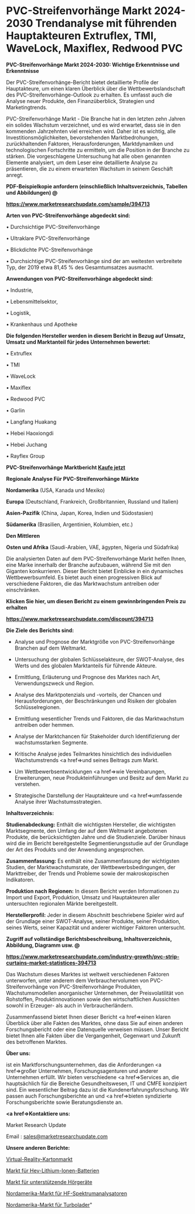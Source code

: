 # PVC-Streifenvorhänge Markt 2024-2030 Trendanalyse mit führenden Hauptakteuren Extruflex, TMI, WaveLock, Maxiflex, Redwood PVC

<strong>PVC-Streifenvorhänge Markt 2024-2030: Wichtige Erkenntnisse und Erkenntnisse</strong>

Der PVC-Streifenvorhänge-Bericht bietet detaillierte Profile der Hauptakteure, um einen klaren Überblick über die Wettbewerbslandschaft des PVC-Streifenvorhänge-Outlook zu erhalten. Es umfasst auch die Analyse neuer Produkte, den Finanzüberblick, Strategien und Marketingtrends.

PVC-Streifenvorhänge Markt - Die Branche hat in den letzten zehn Jahren ein solides Wachstum verzeichnet, und es wird erwartet, dass sie in den kommenden Jahrzehnten viel erreichen wird. Daher ist es wichtig, alle Investitionsmöglichkeiten, bevorstehenden Marktbedrohungen, zurückhaltenden Faktoren, Herausforderungen, Marktdynamiken und technologischen Fortschritte zu ermitteln, um die Position in der Branche zu stärken. Die vorgeschlagene Untersuchung hat alle oben genannten Elemente analysiert, um dem Leser eine detaillierte Analyse zu präsentieren, die zu einem erwarteten Wachstum in seinem Geschäft anregt.



<strong><b>PDF-Beispielkopie anfordern (einschließlich Inhaltsverzeichnis, Tabellen und Abbildungen) @ </b></strong>

<strong><a href=https://www.marketresearchupdate.com/sample/394713>

<strong>https://www.marketresearchupdate.com/sample/394713</u></a></strong></strong>



<strong>Arten von PVC-Streifenvorhänge abgedeckt sind:</strong>

• Durchsichtige PVC-Streifenvorhänge

• Ultraklare PVC-Streifenvorhänge

• Blickdichte PVC-Streifenvorhänge

• Durchsichtige PVC-Streifenvorhänge sind der am weitesten verbreitete Typ, der 2019 etwa 81,45 % des Gesamtumsatzes ausmacht.



<strong>Anwendungen von PVC-Streifenvorhänge abgedeckt sind:</strong>

• Industrie,

• Lebensmittelsektor,

• Logistik,

• Krankenhaus und Apotheke



<strong>Die folgenden Hersteller werden in diesem Bericht in Bezug auf Umsatz, Umsatz und Marktanteil für jedes Unternehmen bewertet:</strong>

• Extruflex

• TMI

• WaveLock

• Maxiflex

• Redwood PVC

• Garlin

• Langfang Huakang

• Hebei Haoxiongdi

• Hebei Juchang

• Rayflex Group



<strong>PVC-Streifenvorhänge Marktbericht <a href=https://www.marketresearchupdate.com/buynow/394713>Kaufe jetzt</a></strong>



<strong>Regionale Analyse Für PVC-Streifenvorhänge Märkte</strong>



<strong>Nordamerika</strong> (USA, Kanada und Mexiko)



<strong>Europa</strong> (Deutschland, Frankreich, Großbritannien, Russland und Italien)



<strong>Asien-Pazifik</strong> (China, Japan, Korea, Indien und Südostasien)



<strong>Südamerika</strong> (Brasilien, Argentinien, Kolumbien, etc.)



<strong>Den Mittleren</strong> 

<strong>Osten und Afrika</strong> (Saudi-Arabien, VAE, ägypten, Nigeria und Südafrika)

Die analysierten Daten auf dem PVC-Streifenvorhänge Markt helfen Ihnen, eine Marke innerhalb der Branche aufzubauen, während Sie mit den Giganten konkurrieren. Dieser Bericht bietet Einblicke in ein dynamisches Wettbewerbsumfeld. Es bietet auch einen progressiven Blick auf verschiedene Faktoren, die das Marktwachstum antreiben oder einschränken.



<strong>Klicken Sie hier, um diesen Bericht zu einem gewinnbringenden Preis zu erhalten
</strong>

<strong><a href=https://www.marketresearchupdate.com/discount/394713>https://www.marketresearchupdate.com/discount/394713</b></u></strong></a>



<strong>Die Ziele des Berichts sind:</strong>

- Analyse und Prognose der Marktgröße von PVC-Streifenvorhänge Branchen auf dem Weltmarkt.

- Untersuchung der globalen Schlüsselakteure, der SWOT-Analyse, des Werts und des globalen Marktanteils für führende Akteure.

- Ermittlung, Erläuterung und Prognose des Marktes nach Art, Verwendungszweck und Region.

- Analyse des Marktpotenzials und -vorteils, der Chancen und Herausforderungen, der Beschränkungen und Risiken der globalen Schlüsselregionen.

- Ermittlung wesentlicher Trends und Faktoren, die das Marktwachstum antreiben oder hemmen.

- Analyse der Marktchancen für Stakeholder durch Identifizierung der wachstumsstarken Segmente.

- Kritische Analyse jedes Teilmarktes hinsichtlich des individuellen Wachstumstrends <a href=>und</a> seines Beitrags zum Markt.

- Um Wettbewerbsentwicklungen <a href=>wie</a> Vereinbarungen, Erweiterungen, neue Produkteinführungen und Besitz auf dem Markt zu verstehen.

- Strategische Darstellung der Hauptakteure und <a href=>umfas</a>sende Analyse ihrer Wachstumsstrategien.



<strong>Inhaltsverzeichnis:</strong>



<strong>Studienabdeckung:</strong> Enthält die wichtigsten Hersteller, die wichtigsten Marktsegmente, den Umfang der auf dem Weltmarkt angebotenen Produkte, die berücksichtigten Jahre und die Studienziele. Darüber hinaus wird die im Bericht bereitgestellte Segmentierungsstudie auf der Grundlage der Art des Produkts und der Anwendung angesprochen.



<strong>Zusammenfassung:</strong> Es enthält eine Zusammenfassung der wichtigsten Studien, der Marktwachstumsrate, der Wettbewerbsbedingungen, der Markttreiber, der Trends und Probleme sowie der makroskopischen Indikatoren.



<strong>Produktion nach Regionen:</strong> In diesem Bericht werden Informationen zu Import und Export, Produktion, Umsatz und Hauptakteuren aller untersuchten regionalen Märkte bereitgestellt.



<strong>Herstellerprofil:</strong> Jeder in diesem Abschnitt beschriebene Spieler wird auf der Grundlage einer SWOT-Analyse, seiner Produkte, seiner Produktion, seines Werts, seiner Kapazität und anderer wichtiger Faktoren untersucht.



<strong><b>Zugriff auf vollständige Berichtsbeschreibung, Inhaltsverzeichnis, Abbildung, Diagramm usw. @ </b></strong>

<strong><a href=https://www.marketresearchupdate.com/industry-growth/pvc-strip-curtains-market-statistices-394713>https://www.marketresearchupdate.com/industry-growth/pvc-strip-curtains-market-statistices-394713</a></strong>

Das Wachstum dieses Marktes ist weltweit verschiedenen Faktoren unterworfen, unter anderem dem Verbrauchervolumen von PVC-Streifenvorhänge von PVC-Streifenvorhänge Produkten, Wachstumsmodellen anorganischer Unternehmen, der Preisvolatilität von Rohstoffen, Produktinnovationen sowie den wirtschaftlichen Aussichten sowohl in Erzeuger- als auch in Verbraucherländern.

Zusammenfassend bietet Ihnen dieser Bericht <a href=>einen</a> klaren Überblick über alle Fakten des Marktes, ohne dass Sie auf einen anderen Forschungsbericht oder eine Datenquelle verweisen müssen. Unser Bericht bietet Ihnen alle Fakten über die Vergangenheit, Gegenwart und Zukunft des betroffenen Marktes.



<strong>Über uns:</strong>

 ist ein Marktforschungsunternehmen, das die Anforderungen <a href=>großer</a> Unternehmen, Forschungsagenturen und anderer Unternehmen erfüllt. Wir bieten verschiedene <a href=>Services</a> an, die hauptsächlich für die Bereiche Gesundheitswesen, IT und CMFE konzipiert sind. Ein wesentlicher Beitrag dazu ist die Kundenerfahrungsforschung. Wir passen auch Forschungsberichte an und <a href=>bieten</a> syndizierte Forschungsberichte sowie Beratungsdienste an.



<strong><a href=>Kontaktiere uns:</a></strong>

Market Research Update

Email : sales@marketresearchupdate.com



<strong>Unsere anderen Berichte:</strong>

<a href=https://www.linkedin.com/pulse/virtual-reality-cardboard-market-has-huge-growth>Virtual-Reality-Kartonmarkt</a>

<a href=https://www.linkedin.com/pulse/hev-lithium-ion-battery-market-size-industry>Markt für Hev-Lithium-Ionen-Batterien</a>

<a href=https://www.linkedin.com/pulse/assistive-listening-device-market-2023-analysis-growth>Markt für unterstützende Hörgeräte</a>

<a href=https://www.linkedin.com/pulse/north-america-rf-spectrum-analyzer-market-2023>Nordamerika-Markt für HF-Spektrumanalysatoren</a>

<a href=https://www.linkedin.com/pulse/north-america-turbocharger-market-expecting-outstanding>Nordamerika-Markt für Turbolader</a>"
